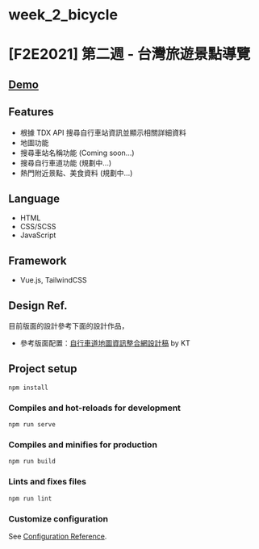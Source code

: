 # week_2_bicycle
# [F2E2021] 第二週 - 台灣旅遊景點導覽

## [Demo](https://guanwha.github.io/f2e2021-week2-bicycle/)

## Features
- 根據 TDX API 搜尋自行車站資訊並顯示相關詳細資料
- 地圖功能
- 搜尋車站名稱功能 (Coming soon...)
- 搜尋自行車道功能 (規劃中...)
- 熱門附近景點、美食資料 (規劃中...)

## Language
- HTML
- CSS/SCSS
- JavaScript

## Framework
- Vue.js, TailwindCSS

## Design Ref.
目前版面的設計參考下面的設計作品，
- 參考版面配置：[自行車道地圖資訊整合網設計稿](https://2021.thef2e.com/users/6296432819610583177?week=2&type=1) by KT

## Project setup
```
npm install
```

### Compiles and hot-reloads for development
```
npm run serve
```

### Compiles and minifies for production
```
npm run build
```

### Lints and fixes files
```
npm run lint
```

### Customize configuration
See [Configuration Reference](https://cli.vuejs.org/config/).
